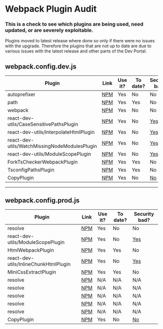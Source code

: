 # Webpack Plugin Audit
### This is a check to see which plugins are being used, need updated, or are severely exploitable.

Plugins moved to latest release where done so only if there were no issues with the upgrade. Therefore the plugins that are not up to date are due to various issues with the latest release and other parts of the Dev Portal.

## webpack.config.dev.js

Plugin             | Link  | Use it?  | To date?| Security bad?   | 
-----------------|---------|----------|---------|---------|
autoprefixer     |[NPM](https://www.npmjs.com/package/autoprefixer) |    Yes |   No |No |                   
path     |[NPM](https://www.npmjs.com/package/path) |    Yes |   Yes |   No |     
webpack     |[NPM](https://www.npmjs.com/package/webpack) |    Yes |   No |   No |
react-dev-utils/CaseSensitivePathsPlugin     |[NPM](https://www.npmjs.com/package/case-sensitive-paths-webpack-plugin) |    Yes |   No |   [Yes](https://snyk.io/test/npm/react-dev-utils/6.1.1) |
react-dev-utils/InterpolateHtmlPlugin     |[NPM](https://www.npmjs.com/package/react-dev-utils) |    Yes |   No |   [Yes](https://snyk.io/test/npm/react-dev-utils/6.1.1) |
react-dev-utils/WatchMissingNodeModulesPlugin     |[NPM](https://www.npmjs.com/package/react-dev-utils) |    Yes |   No |   [Yes](https://snyk.io/test/npm/react-dev-utils/6.1.1) |
react-dev-utils/ModuleScopePlugin     |[NPM](https://www.npmjs.com/package/react-dev-utils) |    Yes |   No |   [Yes](https://snyk.io/test/npm/react-dev-utils/6.1.1) |
ForkTsCheckerWebpackPlugin     |[NPM](https://www.npmjs.com/package/fork-ts-checker-webpack-plugin) |    Yes |   Yes |   No |  N/A |
TsconfigPathsPlugin     |[NPM](https://www.npmjs.com/package/tsconfig-paths-webpack-plugin) |    Yes |   Yes | No
CopyPlugin     |[NPM](https://www.npmjs.com/package/copy-webpack-plugin) |    Yes |   No |   [No](https://snyk.io/vuln/npm:copy-webpack-plugin) |
--------------------------
## webpack.config.prod.js
Plugin             | Link  | Use it?  | To date?| Security bad?   | 
-----------------|---------|----------|---------|---------|
resolve     |[NPM](https://www.npmjs.com/package/resolve) |    Yes |   No | No
react-dev-utils/ModuleScopePlugin     |[NPM](https://www.npmjs.com/package/react-dev-utils) |    Yes |   No |   [Yes](https://snyk.io/test/npm/react-dev-utils/6.1.1) 
HtmlWebpackPlugin     |[NPM](https://www.npmjs.com/package/html-webpack-plugin) |   Yes |   Yes | No
react-dev-utils/InlineChunkHtmlPlugin     |[NPM](https://www.npmjs.com/package/react-dev-utils) |    Yes |   No |   [Yes](https://snyk.io/test/npm/react-dev-utils/6.1.1)
MiniCssExtractPlugin     |[NPM](https://www.npmjs.com/package/mini-css-extract-plugin) |    Yes |   Yes | No
resolve     |[NPM](https://www.npmjs.com/package/resolve) |    N/A |   N/A | N/A
resolve     |[NPM](https://www.npmjs.com/package/resolve) |    N/A |   N/A | N/A
resolve     |[NPM](https://www.npmjs.com/package/resolve) |    N/A |   N/A | N/A
resolve     |[NPM](https://www.npmjs.com/package/resolve) |    N/A |   N/A | N/A
resolve     |[NPM](https://www.npmjs.com/package/resolve) |    N/A |   N/A | N/A
CopyPlugin     |[NPM](https://www.npmjs.com/package/copy-webpack-plugin) |    Yes |   No |   [No](https://snyk.io/vuln/npm:copy-webpack-plugin) |